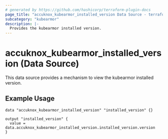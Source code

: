 ```yaml
---
# generated by https://github.com/hashicorp/terraform-plugin-docs
page_title: "accuknox_kubearmor_installed_version Data Source - terraform-provider-accuknox"
subcategory: "kubearmor"
description: |-
  Provides the kubearmor installed version.
---
```


# accuknox_kubearmor_installed_version (Data Source)

This data source provides a mechanism to view the kubearmor installed version.

## Example Usage

```
data "accuknox_kubearmor_installed_version" "installed_version" {}

output "installed_version" {
  value = data.accuknox_kubearmor_installed_version.installed_version.version
}
```

